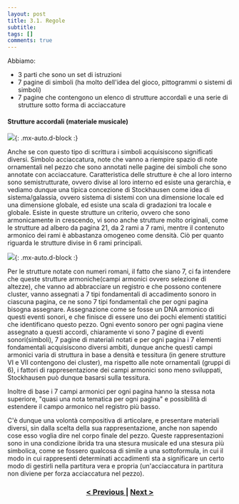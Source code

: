 ```yaml
---
layout: post
title: 3.1. Regole
subtitle:
tags: []
comments: true
---
```


Abbiamo:
- 3 parti che sono un set di istruzioni
- 7 pagine di simboli (ha molto dell'idea del gioco, pittogrammi o sistemi di simboli)
- 7 pagine che contengono un elenco di strutture accordali e una serie di strutture sotto forma
di acciaccature


#### Strutture accordali (materiale musicale)

![](https://velitch.github.io/velitch/assets/img/learn/analisi_composizioni_stockhausen/1.png){: .mx-auto.d-block :}

Anche se con questo tipo di scrittura i simboli acquisiscono significati diversi. Simbolo acciaccatura,
note che vanno a riempire spazio di note ornamentali nel pezzo che sono annotati nelle
pagine dei simboli che sono annotate con acciaccature. Caratteristica delle strutture è che al loro
interno sono semistrutturate, ovvero divise al loro interno ed esiste una gerarchia, e vediamo dunque
una tipica concezione di Stockhausen come idea di sistema/galassia, ovvero sistema di sistemi con
una dimensione locale ed una dimensione globale, ed esiste una scala di gradazioni tra locale e
globale. Esiste in queste strutture un criterio, ovvero che sono armonicamente in crescendo, vi sono
anche strutture molto originali, come le strutture ad albero da pagina 21, da 2 rami a 7 rami,
mentre il contenuto armonico dei rami è abbastanza omogeneo come densità. Ciò per quanto
riguarda le strutture divise in 6 rami principali.

![](https://velitch.github.io/velitch/assets/img/learn/analisi_composizioni_stockhausen/2.png){: .mx-auto.d-block :}

Per le strutture notate con numeri romani, il fatto che siano 7, ci fa intendere che queste strutture
armoniche(campi armonici ovvero selezione di altezze), che vanno ad abbracciare un registro e che
possono contenere cluster, vanno assegnati a 7 tipi fondamentali di accadimento sonoro in ciascuna
pagina, ce ne sono 7 tipi fondamentali che per ogni pagina bisogna assegnare. Assegnazione come
se fosse un DNA armonico di questi eventi sonori, e che finisce di essere uno dei pochi elementi
statitici che identificano questo pezzo. Ogni evento sonoro per ogni pagina viene assegnato a questi
accordi, chiaramente vi sono 7 pagine di eventi sonori(simboli), 7 pagine di materiali notati e per
ogni pagina i 7 elementi fondamentali acquisiscono diversi ambiti, dunque anche questi campi
armonici varia di struttura in base a densità e tessitura (in genere strutture VI e VII contengono dei
cluster), ma rispetto alle note ornamentali (gruppi di 6), i fattori di rappresentazione dei campi
armonici sono meno sviluppati, Stockhausen può dunque basarsi sulla tessitura.

Inoltre di base i 7 campi armonici per ogni pagina hanno la stessa nota superiore, "quasi una nota
tematica per ogni pagina" e possibilità di estendere il campo armonico nel registro più basso.

C'è dunque una volontà compositiva di articolare, e presentare materiali diversi, sin dalla scelta
della sua rappresentazione, anche non sapendo cose esso voglia dire nel corpo finale del pezzo.
Queste rappresentazioni sono in una condizione ibrida tra una stesura musicale ed una stesura più
simbolica, come se fossero qualcosa di simile a una sottoformula, in cui il modo in cui rappresenti
determinati accadimenti sta a significare un certo modo di gestirli nella partitura vera e propria
(un'acciaccatura in partitura non diviene per forza acciaccatura nel pezzo).

<h3 style="text-align:center">
<a href="https://velitch.github.io/velitch/2021-11-02-03_01_regole/">< Previous </a>
|
<a href="https://velitch.github.io/velitch/2021-11-02-03_02_01_istruzioni/">Next ></a>
</h3>
